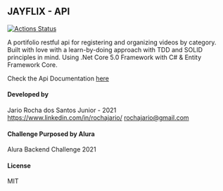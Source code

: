 ## JAYFLIX - API

[![Actions Status](https://github.com/rochajario/Jayflix-Api/workflows/jayflix-build.yml/badge.svg)](https://github.com/rochajario/Jayflix-Api/actions)

A portifolio restful api for registering and organizing videos by category.
Built with love with a learn-by-doing approach with TDD and SOLID principles in mind.
Using .Net Core 5.0 Framework with C# & Entity Framework Core.

Check the Api Documentation [here](https://jayflix-api.herokuapp.com/swagger/index.html)

#### Developed by
Jario Rocha dos Santos Junior - 2021 
https://www.linkedin.com/in/rochajario/
rochajario@gmail.com

#### Challenge Purposed by Alura
Alura Backend Challenge 2021

#### License
MIT
